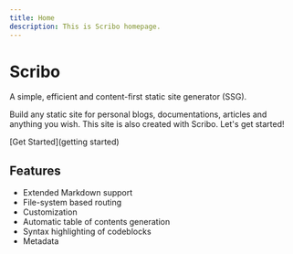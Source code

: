 ```yaml
---
title: Home
description: This is Scribo homepage.
---
```


# Scribo

A simple, efficient and content-first static site generator (SSG). 

Build any static site for personal blogs, documentations, articles and 
anything you wish. This site is also created with Scribo. Let's get
started!

[Get Started](getting started)

## Features

- Extended Markdown support
- File-system based routing
- Customization
- Automatic table of contents generation
- Syntax highlighting of codeblocks
- Metadata

